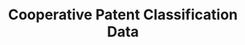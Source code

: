 ---
bigquery: https://console.cloud.google.com/bigquery?p=patents-public-data&d=cpc&page=dataset
citation: '“Cooperative Patent Classification” by the EPO and USPTO, for public use. '
contributors: EPO, USPTO
cost: None
description: Cooperative Patent Classification Data contains the scheme and definitions
  of the Cooperative Patent Classification system for classifying patent documents.
  The CPC is the result of a partnership between the EPO and the USPTO in their joint
  effort to develop a common, internationally compatible classification system for
  technical documents, in particular patent publications, which will be used by both
  offices in the patent granting process
documentation: https://www.cooperativepatentclassification.org/cpcSchemeAndDefinitions
last_edit: 04/08/2022, 08:59:46
location: https://www.cooperativepatentclassification.org/index
maintained_by: USPTO, EPO
schema_fields:
- level
- children
- ipcConcordant
- additional_only
- definition
- applicationReferences
- residual_references
- titleFull
- application_references
- breakdownCode
- informativeReferences
- child_groups
- notAllocatable
- synonyms
- glossary
- date_revised
- informative_references
- parents
- sizeCache
- title_full
- not_allocatable
- limitingReferences
- dateRevised
- symbol
- breakdown_code
- title_part
- childGroups
- residualReferences
- limiting_references
- ipc_concordant
- status
- titlePart
shortname: cooperative_patent_classification
tags:
- patents
- science
title: Cooperative Patent Classification Data
uuid: 984374a7-16e9-4b35-9445-458daceb01bf
---